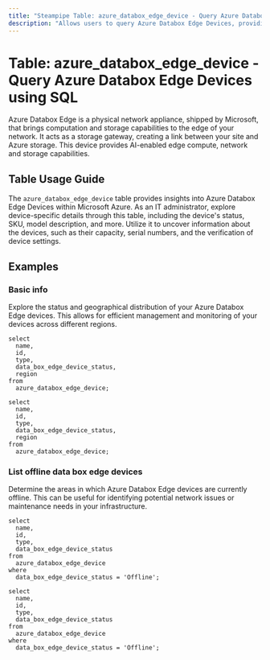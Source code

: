 ```yaml
---
title: "Steampipe Table: azure_databox_edge_device - Query Azure Databox Edge Devices using SQL"
description: "Allows users to query Azure Databox Edge Devices, providing insights into the device's status, SKU, model description, and more."
---
```


# Table: azure_databox_edge_device - Query Azure Databox Edge Devices using SQL

Azure Databox Edge is a physical network appliance, shipped by Microsoft, that brings computation and storage capabilities to the edge of your network. It acts as a storage gateway, creating a link between your site and Azure storage. This device provides AI-enabled edge compute, network and storage capabilities.

## Table Usage Guide

The `azure_databox_edge_device` table provides insights into Azure Databox Edge Devices within Microsoft Azure. As an IT administrator, explore device-specific details through this table, including the device's status, SKU, model description, and more. Utilize it to uncover information about the devices, such as their capacity, serial numbers, and the verification of device settings.

## Examples

### Basic info
Explore the status and geographical distribution of your Azure Databox Edge devices. This allows for efficient management and monitoring of your devices across different regions.

```sql+postgres
select
  name,
  id,
  type,
  data_box_edge_device_status,
  region
from
  azure_databox_edge_device;
```

```sql+sqlite
select
  name,
  id,
  type,
  data_box_edge_device_status,
  region
from
  azure_databox_edge_device;
```

### List offline data box edge devices
Determine the areas in which Azure Databox Edge devices are currently offline. This can be useful for identifying potential network issues or maintenance needs in your infrastructure.

```sql+postgres
select
  name,
  id,
  type,
  data_box_edge_device_status
from
  azure_databox_edge_device
where
  data_box_edge_device_status = 'Offline';
```

```sql+sqlite
select
  name,
  id,
  type,
  data_box_edge_device_status
from
  azure_databox_edge_device
where
  data_box_edge_device_status = 'Offline';
```